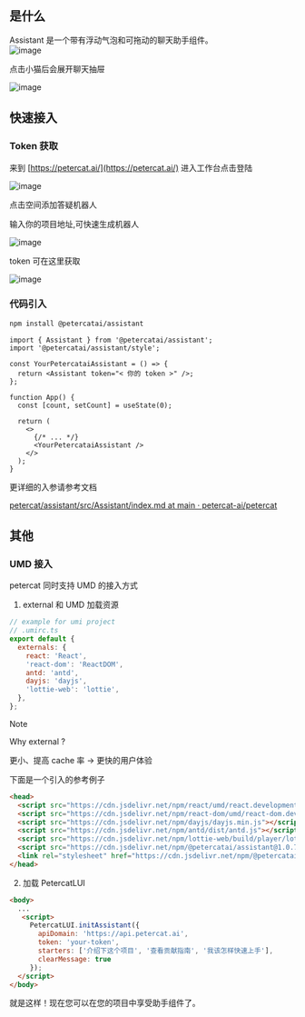 ## 是什么

Assistant 是一个带有浮动气泡和可拖动的聊天助手组件。  
![image](https://github.com/user-attachments/assets/abb03434-792a-4b19-b88e-a6e91d60eb92)

点击小猫后会展开聊天抽屉

![image](https://github.com/user-attachments/assets/4d396121-ca2d-42ab-828b-80f4a529e278)

## 快速接入

### Token 获取

来到 [https://petercat.ai/](https://petercat.ai/) 进入工作台点击登陆

![image](https://github.com/user-attachments/assets/35bb6659-8a8d-4894-ae4a-4869bffd9967)

点击空间添加答疑机器人

输入你的项目地址,可快速生成机器人

![image](https://github.com/user-attachments/assets/4aac8b0f-52ce-4198-b4d5-90afbfbd6fed)

token 可在这里获取

![image](https://github.com/user-attachments/assets/36d8132a-23ed-4582-b45b-94ac9b15f34d)

### 代码引入

```zsh
npm install @petercatai/assistant
```

```tsx
import { Assistant } from '@petercatai/assistant';
import '@petercatai/assistant/style';

const YourPetercataiAssistant = () => {
  return <Assistant token="< 你的 token >" />;
};

function App() {
  const [count, setCount] = useState(0);

  return (
    <>
      {/* ... */}
      <YourPetercataiAssistant />
    </>
  );
}
```

更详细的入参请参考文档

[petercat/assistant/src/Assistant/index.md at main · petercat-ai/petercat](https://github.com/petercat-ai/petercat/blob/main/assistant/src/Assistant/index.md#api)

## 其他

### UMD 接入

petercat 同时支持 UMD 的接入方式

1. external 和 UMD 加载资源

```js
// example for umi project
// .umirc.ts
export default {
  externals: {
    react: 'React',
    'react-dom': 'ReactDOM',
    antd: 'antd',
    dayjs: 'dayjs',
    'lottie-web': 'lottie',
  },
};
```

> [!NOTE]
> Why external ?
>
> 更小、提高 cache 率 -> 更快的用户体验

下面是一个引入的参考例子

```html
<head>
  <script src="https://cdn.jsdelivr.net/npm/react/umd/react.development.js"></script>
  <script src="https://cdn.jsdelivr.net/npm/react-dom/umd/react-dom.development.js"></script>
  <script src="https://cdn.jsdelivr.net/npm/dayjs/dayjs.min.js"></script>
  <script src="https://cdn.jsdelivr.net/npm/antd/dist/antd.js"></script>
  <script src="https://cdn.jsdelivr.net/npm/lottie-web/build/player/lottie.js"></script>
  <script src="https://cdn.jsdelivr.net/npm/@petercatai/assistant@1.0.7/dist/umd/assistant.min.js"></script>
  <link rel="stylesheet" href="https://cdn.jsdelivr.net/npm/@petercatai/assistant@1.0.7/dist/umd/assistant.min.css">
</head>
```

2. 加载 PetercatLUI

```html
<body>
  ...
   <script>
     PetercatLUI.initAssistant({
       apiDomain: 'https://api.petercat.ai',
       token: 'your-token',
       starters: ['介绍下这个项目', '查看贡献指南', '我该怎样快速上手'],
       clearMessage: true
     });
  </script>
</body>
```

就是这样！现在您可以在您的项目中享受助手组件了。
